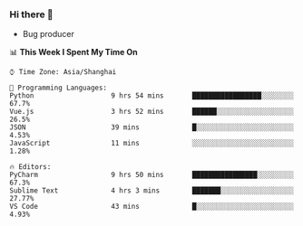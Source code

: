### Hi there 👋
* Bug producer
<!--START_SECTION:waka-->
📊 **This Week I Spent My Time On** 

```text
⌚︎ Time Zone: Asia/Shanghai

💬 Programming Languages: 
Python                   9 hrs 54 mins       █████████████████░░░░░░░░   67.7% 
Vue.js                   3 hrs 52 mins       ██████░░░░░░░░░░░░░░░░░░░   26.5% 
JSON                     39 mins             █░░░░░░░░░░░░░░░░░░░░░░░░   4.53% 
JavaScript               11 mins             ░░░░░░░░░░░░░░░░░░░░░░░░░   1.28%

🔥 Editors: 
PyCharm                  9 hrs 50 mins       ████████████████░░░░░░░░░   67.3% 
Sublime Text             4 hrs 3 mins        ███████░░░░░░░░░░░░░░░░░░   27.77% 
VS Code                  43 mins             █░░░░░░░░░░░░░░░░░░░░░░░░   4.93%

```


<!--END_SECTION:waka-->

